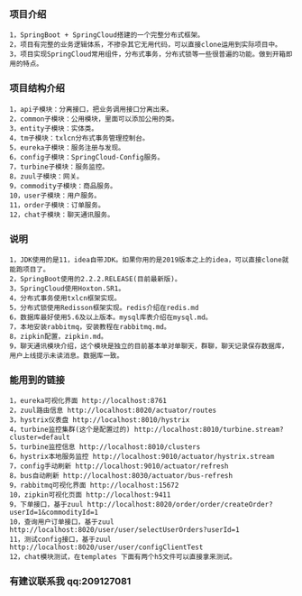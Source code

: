 
### 项目介绍
    1，SpringBoot + SpringCloud搭建的一个完整分布式框架。
    2，项目有完整的业务逻辑体系，不掺杂其它无用代码，可以直接clone运用到实际项目中。
    3，项目实现SpringCloud常用组件，分布式事务，分布式锁等一些很普遍的功能。做到开箱即用的特点。

### 项目结构介绍
    1，api子模块：分离接口，把业务调用接口分离出来。
    2，common子模块：公用模块，里面可以添加公用的类。
    3，entity子模块：实体类。
    4，tm子模块：txlcn分布式事务管理控制台。
    5，eureka子模块：服务注册与发现。
    6，config子模块：SpringCloud-Config服务。
    7，turbine子模块：服务监控。
    8，zuul子模块：网关。
    9，commodity子模块：商品服务。
    10，user子模块：用户服务。
    11，order子模块：订单服务。
    12，chat子模块：聊天通讯服务。

### 说明
    1，JDK使用的是11，idea自带JDK。如果你用的是2019版本之上的idea，可以直接clone就能跑项目了。
    2，SpringBoot使用的2.2.2.RELEASE(目前最新版)。
    3，SpringCloud使用Hoxton.SR1。
    4，分布式事务使用txlcn框架实现。
    5，分布式锁使用Redisson框架实现。redis介绍在redis.md
    6，数据库最好使用5.6及以上版本。mysql库表介绍在mysql.md。
    7，本地安装rabbitmq，安装教程在rabbitmq.md。
    8，zipkin配置，zipkin.md。
    9，聊天通讯模块介绍，这个模块是独立的目前基本单对单聊天，群聊，聊天记录保存数据库，用户上线提示未读消息。数据库一致。
    
### 能用到的链接
    1，eureka可视化界面 http://localhost:8761
    2，zuul路由信息 http://localhost:8020/actuator/routes
    3，hystrix仪表盘 http://localhost:8010/hystrix
    4，turbine监控集群(这个是配置过的) http://localhost:8010/turbine.stream?cluster=default
    5，turbine监控信息 http://localhost:8010/clusters
    6，hystrix本地服务监控 http://localhost:9010/actuator/hystrix.stream
    7，config手动刷新 http://localhost:9010/actuator/refresh
    8，bus自动刷新 http://localhost:8030/actuator/bus-refresh
    9，rabbitmq可视化界面 http://localhost:15672
    10，zipkin可视化页面 http://localhost:9411
    9，下单接口，基于zuul http://localhost:8020/order/order/createOrder?userId=1&commodityId=1
    10，查询用户订单接口，基于zuul http://localhost:8020/user/user/selectUserOrders?userId=1
    11，测试config接口，基于zuul http://localhost:8020/user/user/configClientTest
    12，chat模块测试，在templates 下面有两个h5文件可以直接拿来测试。
    
### 有建议联系我 qq:209127081

